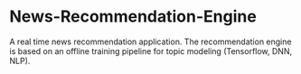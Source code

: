 # News-Recommendation-Engine

A real time news recommendation application. The recommendation engine is based on an offline training pipeline for topic modeling (Tensorflow, DNN, NLP).

